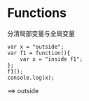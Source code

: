 # Functions
分清局部变量与全局变量
```
var x = "outside";
var f1 = function(){
    var x = "inside f1";
};
f1();
console.log(x);
```
==> outside
